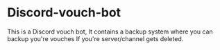 # Discord-vouch-bot
This is a Discord vouch bot, It contains a backup system where you can backup you're vouches If you're server/channel gets deleted. 
